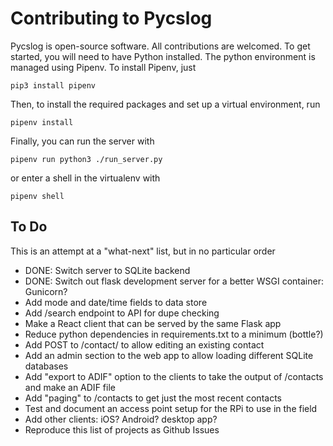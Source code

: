 # Contributing to Pycslog

Pycslog is open-source software. All contributions are welcomed. To get
started, you will need to have Python installed. The python environment
is managed using Pipenv. To install Pipenv, just

```
pip3 install pipenv
```

Then, to install the required packages and set up a virtual environment, run

```
pipenv install
```

Finally, you can run the server with

```
pipenv run python3 ./run_server.py
```

or enter a shell in the virtualenv with

```
pipenv shell
```

## To Do

This is an attempt at a "what-next" list, but in no particular order

- DONE: Switch server to SQLite backend
- DONE: Switch out flask development server for a better WSGI container: Gunicorn?
- Add mode and date/time fields to data store
- Add /search endpoint to API for dupe checking
- Make a React client that can be served by the same Flask app
- Reduce python dependencies in requirements.txt to a minimum (bottle?)
- Add POST to /contact/<id> to allow editing an existing contact
- Add an admin section to the web app to allow loading different SQLite databases
- Add "export to ADIF" option to the clients to take the output of /contacts and make an ADIF file
- Add "paging" to /contacts to get just the most recent contacts
- Test and document an access point setup for the RPi to use in the field
- Add other clients: iOS? Android? desktop app?
- Reproduce this list of projects as Github Issues
